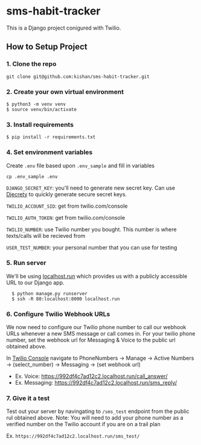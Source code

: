 # sms-habit-tracker

This is a Django project conigured with Twilio.


## How to Setup Project

### 1. Clone the repo
```
git clone git@github.com:kishan/sms-habit-tracker.git
```

### 2. Create your own virtual environment
  ```
 $ python3 -m venv venv
 $ source venv/bin/activate
```

### 3. Install requirements
`$ pip install -r requirements.txt`

### 4. Set environment variables
Create `.env` file based upon `.env_sample` and fill in variables
```
cp .env_sample .env
```
`DJANGO_SECRET_KEY`: you'll need to generate new secret key. Can use [Djecrety](https://djecrety.ir/) to quickly generate secure secret keys.

`TWILIO_ACCOUNT_SID`: get from twilio.com/console

`TWILIO_AUTH_TOKEN`: get from twilio.com/console

`TWILIO_NUMBER`: use Twilio number you bought. This number is where texts/calls will be recieved from

`USER_TEST_NUMBER`: your personal number that you can use for testing

### 5. Run server
We'll be using [localhost.run](localhost.run) which provides us with a publicly accessible URL to our Django app.
```
  $ python manage.py runserver
  $ ssh -R 80:localhost:8000 localhost.run
```

### 6. Configure Twilio Webhook URLs
We now need to configure our Twilio phone number to call our webhook URLs whenever a new SMS message or call comes in. For your twilio phone number, set the webhook url for Messaging & Voice to the public url obtained above. 

In [Twilio Console]([url](https://console.twilio.com/)) navigate to PhoneNumbers -> Manage -> Active Numbers -> (select_number) -> Messaging ->  (set webhook url)

- Ex. Voice: https://992df4c7ad12c2.localhost.run/call_answer/
- Ex. Messaging: https://992df4c7ad12c2.localhost.run/sms_reply/

### 7. Give it a test
Test out your server by navingating to `/sms_test` endpoint from the public rul obtained above. 
Note: You will need to add your phone number as a verified number on the Twilio account if you are on a trail plan

Ex. `https://992df4c7ad12c2.localhost.run/sms_test/`
